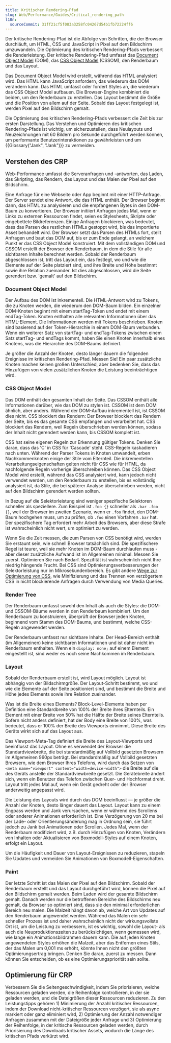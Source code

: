 ```yaml
---
title: Kritischer Rendering-Pfad
slug: Web/Performance/Guides/Critical_rendering_path
l10n:
  sourceCommit: 31ff21cf5f083a3258fc04267d54b1fb72224ff6
---
```


Der kritische Rendering-Pfad ist die Abfolge von Schritten, die der Browser durchläuft, um HTML, CSS und JavaScript in Pixel auf dem Bildschirm umzuwandeln. Die Optimierung des kritischen Rendering-Pfads verbessert die Renderleistung. Der kritische Rendering-Pfad umfasst das [Document Object Model](/de/docs/Web/API/Document_Object_Model) (DOM), das [CSS Object Model](/de/docs/Web/API/CSS_Object_Model) (CSSOM), den Renderbaum und das Layout.

Das Document Object Model wird erstellt, während das HTML analysiert wird. Das HTML kann JavaScript anfordern, das wiederum das DOM verändern kann. Das HTML umfasst oder fordert Styles an, die wiederum das CSS Object Model aufbauen. Die Browser-Engine kombiniert die beiden, um den Renderbaum zu erstellen. Das Layout bestimmt die Größe und die Position von allem auf der Seite. Sobald das Layout festgelegt ist, werden Pixel auf den Bildschirm gemalt.

Die Optimierung des kritischen Rendering-Pfads verbessert die Zeit bis zur ersten Darstellung. Das Verstehen und Optimieren des kritischen Rendering-Pfads ist wichtig, um sicherzustellen, dass Neulayouts und Neuzeichnungen mit 60 Bildern pro Sekunde durchgeführt werden können, um performante Benutzerinteraktionen zu gewährleisten und um {{Glossary("Jank", "Jank")}} zu vermeiden.

## Verstehen des CRP

Web-Performance umfasst die Serveranfragen und -antworten, das Laden, das Skripting, das Rendern, das Layout und das Malen der Pixel auf den Bildschirm.

Eine Anfrage für eine Webseite oder App beginnt mit einer HTTP-Anfrage. Der Server sendet eine Antwort, die das HTML enthält. Der Browser beginnt dann, das HTML zu analysieren und die empfangenen Bytes in den DOM-Baum zu konvertieren. Der Browser initiiert Anfragen jedes Mal, wenn er Links zu externen Ressourcen findet, seien es Stylesheets, Skripte oder eingebettete Bildreferenzen. Einige Anfragen blockieren, was bedeutet, dass das Parsen des restlichen HTMLs gestoppt wird, bis das importierte Asset behandelt wird. Der Browser setzt das Parsen des HTMLs fort, stellt Anfragen und baut das DOM auf, bis er zum Ende gelangt, an welchem Punkt er das CSS Object Model konstruiert. Mit dem vollständigen DOM und CSSOM erstellt der Browser den Renderbaum, in dem die Stile für alle sichtbaren Inhalte berechnet werden. Sobald der Renderbaum abgeschlossen ist, tritt das Layout ein, das festlegt, wo und wie die Elemente auf der Seite platziert sind, und ihre Breite und Höhe bestimmt sowie ihre Relation zueinander. Ist dies abgeschlossen, wird die Seite gerendert bzw. 'gemalt' auf den Bildschirm.

### Document Object Model

Der Aufbau des DOM ist inkrementell. Die HTML-Antwort wird zu Tokens, die zu Knoten werden, die wiederum den DOM-Baum bilden. Ein einzelner DOM-Knoten beginnt mit einem startTag-Token und endet mit einem endTag-Token. Knoten enthalten alle relevanten Informationen über das HTML-Element. Die Informationen werden mit Tokens beschrieben. Knoten sind basierend auf der Token-Hierarchie in einem DOM-Baum verbunden. Wenn ein weiterer Satz von startTag- und endTag-Tokens zwischen einem Satz startTag- und endTags kommt, haben Sie einen Knoten innerhalb eines Knotens, was die Hierarchie des DOM-Baums definiert.

Je größer die Anzahl der Knoten, desto länger dauern die folgenden Ereignisse im kritischen Rendering-Pfad. Messen Sie! Ein paar zusätzliche Knoten machen keinen großen Unterschied, aber bedenken Sie, dass das Hinzufügen von vielen zusätzlichen Knoten die Leistung beeinträchtigen wird.

### CSS Object Model

Das DOM enthält den gesamten Inhalt der Seite. Das CSSOM enthält alle Informationen darüber, wie das DOM zu stylen ist. CSSOM ist dem DOM ähnlich, aber anders. Während der DOM-Aufbau inkrementell ist, ist CSSOM dies nicht. CSS blockiert das Rendern: Der Browser blockiert das Rendern der Seite, bis es das gesamte CSS empfangen und verarbeitet hat. CSS blockiert das Rendern, weil Regeln überschrieben werden können, sodass der Inhalt nicht gerendert werden kann, bis CSSOM komplett ist.

CSS hat seine eigenen Regeln zur Erkennung gültiger Tokens. Denken Sie daran, dass das 'C' in CSS für 'Cascade' steht. CSS-Regeln kaskadieren nach unten. Während der Parser Tokens in Knoten umwandelt, erben Nachkommenknoten einige der Stile vom Elternteil. Die inkrementellen Verarbeitungseigenschaften gelten nicht für CSS wie für HTML, da nachfolgende Regeln vorherige überschreiben können. Das CSS Object Model wird erstellt, während das CSS analysiert wird, kann jedoch nicht verwendet werden, um den Renderbaum zu erstellen, bis es vollständig analysiert ist, da Stile, die bei späterer Analyse überschrieben werden, nicht auf den Bildschirm gerendert werden sollten.

In Bezug auf die Selektorleistung sind weniger spezifische Selektoren schneller als speziellere. Zum Beispiel ist `.foo {}` schneller als `.bar .foo {}`, weil der Browser im zweiten Szenario, wenn er `.foo` findet, den DOM-Baum hochgehen muss, um zu prüfen, ob `.foo` einen Vorfahren `.bar` hat. Der spezifischere Tag erfordert mehr Arbeit des Browsers, aber diese Strafe ist wahrscheinlich nicht wert, um optimiert zu werden.

Wenn Sie die Zeit messen, die zum Parsen von CSS benötigt wird, werden Sie erstaunt sein, wie schnell Browser tatsächlich sind. Die spezifischere Regel ist teurer, weil sie mehr Knoten im DOM-Baum durchlaufen muss - aber dieser zusätzliche Aufwand ist im Allgemeinen minimal. Messen Sie zuerst. Optimieren Sie nach Bedarf. Spezifität ist wahrscheinlich nicht Ihre niedrig hängende Frucht. Bei CSS sind Optimierungsverbesserungen der Selektorleistung nur im Mikrosekundenbereich. Es gibt andere [Wege zur Optimierung von CSS](/de/docs/Learn_web_development/Extensions/Performance/CSS), wie Minifizierung und das Trennen von verzögertem CSS in nicht blockierende Anfragen durch Verwendung von Media Queries.

### Render Tree

Der Renderbaum umfasst sowohl den Inhalt als auch die Styles: die DOM- und CSSOM-Bäume werden in den Renderbaum kombiniert. Um den Renderbaum zu konstruieren, überprüft der Browser jeden Knoten, beginnend vom Stamm des DOM-Baums, und bestimmt, welche CSS-Regeln angewendet werden.

Der Renderbaum umfasst nur sichtbare Inhalte. Der Head-Bereich enthält (im Allgemeinen) keine sichtbaren Informationen und ist daher nicht im Renderbaum enthalten. Wenn ein `display: none;` auf einem Element eingestellt ist, sind weder es noch seine Nachkommen im Renderbaum.

### Layout

Sobald der Renderbaum erstellt ist, wird Layout möglich. Layout ist abhängig von der Bildschirmgröße. Der Layout-Schritt bestimmt, wo und wie die Elemente auf der Seite positioniert sind, und bestimmt die Breite und Höhe jedes Elements sowie ihre Relation zueinander.

Was ist die Breite eines Elements? Block-Level-Elemente haben per Definition eine Standardbreite von 100% der Breite ihres Elternteils. Ein Element mit einer Breite von 50% hat die Hälfte der Breite seines Elternteils. Sofern nicht anders definiert, hat der Body eine Breite von 100%, was bedeutet, dass er 100% der Breite des Viewports einnimmt. Diese Breite des Geräts wirkt sich auf das Layout aus.

Das Viewport-Meta-Tag definiert die Breite des Layout-Viewports und beeinflusst das Layout. Ohne es verwendet der Browser die Standardviewbreite, die bei standardmäßig auf Vollbild gesetzten Browsern im Allgemeinen 960px beträgt. Bei standardmäßig auf Vollbild gesetzten Browsern, wie dem Browser Ihres Telefons, wird durch das Setzen von `<meta name="viewport" content="width=device-width">` die Breite auf die des Geräts anstelle der Standardviewbreite gesetzt. Die Gerätebreite ändert sich, wenn ein Benutzer das Telefon zwischen Quer- und Hochformat dreht. Layout tritt jedes Mal auf, wenn ein Gerät gedreht oder der Browser anderweitig angepasst wird.

Die Leistung des Layouts wird durch das DOM beeinflusst — je größer die Anzahl der Knoten, desto länger dauert das Layout. Layout kann zu einem Engpass werden und Jank verursachen, wenn er während des Scrollens oder anderer Animationen erforderlich ist. Eine Verzögerung von 20 ms bei der Lade- oder Orientierungsänderung mag in Ordnung sein, sie führt jedoch zu Jank bei Animationen oder Scrollen. Jedes Mal, wenn der Renderbaum modifiziert wird, z.B. durch Hinzufügen von Knoten, Verändern von Inhalten oder Aktualisieren von Boxmodell-Styles auf einem Knoten, erfolgt ein Layout.

Um die Häufigkeit und Dauer von Layout-Ereignissen zu reduzieren, stapeln Sie Updates und vermeiden Sie Animationen von Boxmodell-Eigenschaften.

### Paint

Der letzte Schritt ist das Malen der Pixel auf den Bildschirm. Sobald der Renderbaum erstellt und das Layout durchgeführt wird, können die Pixel auf den Bildschirm gemalt werden. Beim Laden wird der gesamte Bildschirm gemalt. Danach werden nur die betroffenen Bereiche des Bildschirms neu gemalt, da Browser so optimiert sind, dass sie den minimal erforderlichen Bereich neu malen. Die Malzeit hängt davon ab, welche Art von Updates auf den Renderbaum angewendet werden. Während das Malen ein sehr schneller Prozess ist und daher wahrscheinlich nicht der wirkungsvollste Ort ist, um die Leistung zu verbessern, ist es wichtig, sowohl die Layout- als auch die Neuproduktionszeiten zu berücksichtigen, wenn gemessen wird, wie lange ein Animationsbildrahmen dauern kann. Die auf jeden Knoten angewendeten Styles erhöhen die Malzeit, aber das Entfernen eines Stils, der das Malen um 0,001 ms erhöht, könnte Ihnen nicht den größten Optimierungsertrag bringen. Denken Sie daran, zuerst zu messen. Dann können Sie entscheiden, ob es eine Optimierungspriorität sein sollte.

## Optimierung für CRP

Verbessern Sie die Seitengeschwindigkeit, indem Sie priorisieren, welche Ressourcen geladen werden, die Reihenfolge kontrollieren, in der sie geladen werden, und die Dateigrößen dieser Ressourcen reduzieren. Zu den Leistungstipps gehören 1) Minimierung der Anzahl kritischer Ressourcen, indem der Download nicht-kritischer Ressourcen verzögert, sie als async markiert oder ganz eliminiert wird, 2) Optimierung der Anzahl notwendiger Anfragen zusammen mit der Dateigröße jeder Anfrage und 3) Optimierung der Reihenfolge, in der kritische Ressourcen geladen werden, durch Priorisierung des Downloads kritischer Assets, wodurch die Länge des kritischen Pfads verkürzt wird.
